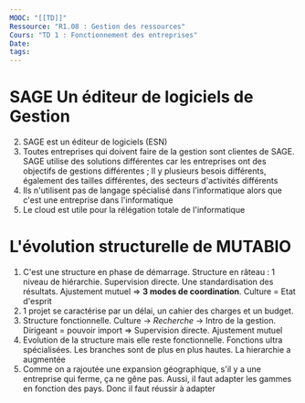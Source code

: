 ```yaml
---
MOOC: "[[TD]]"
Ressource: "R1.08 : Gestion des ressources"
Cours: "TD 1 : Fonctionnement des entreprises"
Date: 
tags:
---
```

# SAGE  Un éditeur de logiciels de Gestion
2. SAGE est un éditeur de logiciels (ESN)
3. Toutes entreprises qui doivent faire de la gestion sont clientes de SAGE. SAGE utilise des solutions différentes car les entreprises ont des objectifs de gestions différentes ; Il y plusieurs besois différents, également des tailles différentes, des secteurs d'activités différents
4. Ils n'utilisent pas de langage spécialisé dans l'informatique alors que c'est une entreprise dans l'informatique
5. Le cloud est utile pour la rélégation totale de l'informatique

# L'évolution structurelle de MUTABIO
1. C'est une structure en phase de démarrage. Structure en râteau : 1 niveau de hiérarchie. Supervision directe. Une standardisation des résultats. Ajustement mutuel ⇒ **3 modes de coordination**.
   Culture = Etat d'esprit
2. 1 projet se caractérise par un délai, un cahier des charges et un budget.
3. Structure fonctionnelle. Culture → *Recherche* → Intro de la gestion. Dirigeant = pouvoir import ⇒ Supervision directe. Ajustement mutuel
4. Evolution de la structure mais elle reste fonctionnelle. Fonctions ultra spécialisées. Les branches sont de plus en plus hautes. La hierarchie a augmentée
6. Comme on a rajoutée une expansion géographique, s'il y a une entreprise qui ferme, ça ne gêne pas. Aussi, il faut adapter les gammes en fonction des pays. Donc il faut réussir à adapter